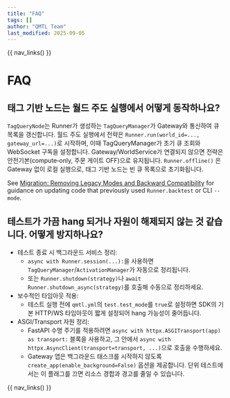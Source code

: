 ```yaml
---
title: "FAQ"
tags: []
author: "QMTL Team"
last_modified: 2025-09-05
---
```


{{ nav_links() }}

# FAQ

## 태그 기반 노드는 월드 주도 실행에서 어떻게 동작하나요?

`TagQueryNode`는 Runner가 생성하는 `TagQueryManager`가 Gateway와 통신하여 큐 목록을 갱신합니다. 월드 주도 실행에서 전략은 `Runner.run(world_id=..., gateway_url=...)`로 시작하며, 이때 TagQueryManager가 초기 큐 조회와 WebSocket 구독을 설정합니다. Gateway/WorldService가 연결되지 않으면 전략은 안전기본(compute‑only, 주문 게이트 OFF)으로 유지됩니다. `Runner.offline()` 은 Gateway 없이 로컬 실행으로, 태그 기반 노드는 빈 큐 목록으로 초기화됩니다.

See [Migration: Removing Legacy Modes and Backward Compatibility](../guides/migration_bc_removal.md) for guidance on updating code that previously used `Runner.backtest` or CLI `--mode`.

## 테스트가 가끔 hang 되거나 자원이 해제되지 않는 것 같습니다. 어떻게 방지하나요?

- 테스트 종료 시 백그라운드 서비스 정리:
  - `async with Runner.session(...):`을 사용하면 `TagQueryManager`/`ActivationManager`가 자동으로 정리됩니다.
  - 또는 `Runner.shutdown(strategy)`나 `await Runner.shutdown_async(strategy)`를 호출해 수동으로 정리하세요.
- 보수적인 타임아웃 적용:
  - 테스트 실행 전에 `qmtl.yml`의 `test.test_mode`를 `true`로 설정하면 SDK의 기본 HTTP/WS 타임아웃이 짧게 설정되어 hang 가능성이 줄어듭니다.
- ASGI/Transport 자원 정리:
  - FastAPI 수명 주기를 적용하려면 `async with httpx.ASGITransport(app) as transport:` 블록을 사용하고, 그 안에서 `async with httpx.AsyncClient(transport=transport, ...)`으로 호출을 수행하세요.
  - Gateway 앱은 백그라운드 태스크를 시작하지 않도록 `create_app(enable_background=False)` 옵션을 제공합니다. 단위 테스트에서는 이 플래그를 끄면 리소스 경합과 경고를 줄일 수 있습니다.

{{ nav_links() }}
